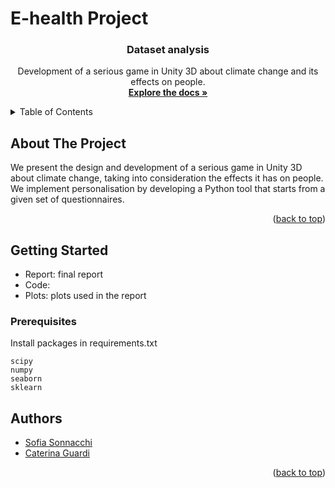 E-health Project
==============================
<h3 align="center">Dataset analysis</h3>

  <p align="center">
    Development of a serious game in Unity 3D about climate change and its effects on people.
    <br />
    <a href="https://github.com...."><strong>Explore the docs »</strong></a>
</div>



<!-- TABLE OF CONTENTS -->
<details>
  <summary>Table of Contents</summary>
  <ol>
    <li>
      <a href="#about-the-project">About The Project</a>
    </li>
    <li>
      <a href="#getting-started">Getting Started</a>
    </li>
    <li><a href="#authors">Authors</a></li>
  </ol>
</details>



<!-- ABOUT THE PROJECT -->
## About The Project

We present the design and development of a serious game in Unity 3D about climate change, taking into consideration the effects it has on people.
We implement personalisation by developing a Python tool that starts from a given set of questionnaires.

<p align="right">(<a href="#readme-top">back to top</a>)</p>


<!-- GETTING STARTED -->
## Getting Started

- Report: final report
- Code: 
- Plots: plots used in the report

### Prerequisites

Install packages in requirements.txt
  ```
  scipy
  numpy
  seaborn
  sklearn
  ```


<!-- Authors -->
## Authors

* [Sofia Sonnacchi](https://github.com/sofiasonnacchi)
* [Caterina Guardi](https://github.com/caterinagiardii)

<p align="right">(<a href="#readme-top">back to top</a>)</p>

